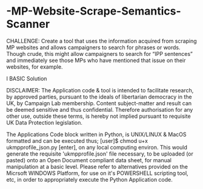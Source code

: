 # -MP-Website-Scrape-Semantics-Scanner
CHALLENGE: Create a tool that uses the information acquired from scraping MP websites and allows campaigners to search for phrases or words. Though crude, this might allow campaigners to search for “IPP sentences” and immediately see those MPs who have mentioned that issue on their websites, for example.

I BASIC Solution

DISCLAIMER: The Application code & tool is intended to facilitate research, by approved parties, pursuant to the ideals of libertarian democracy in the UK, by Campaign Lab membership. Content subject-matter and result can be deemed sensitive and thus confidential. Therefore authorisation for any other use, outside these terms, is hereby not implied pursuant to requisite UK Data Protection legislation.

The Applications Code block written in Python, is UNIX/LINUX & MacOS formatted and can be executed thus; [user]$ chmod u+x ukmpprofile_json.py [enter], on any local computing environ. This would generate the requisite 'ukmpprofile.json' file necessary, to be uploaded (or pasted) onto an Open  Document compliant data sheet, for manual manipulation at a basic level. Please refer to alternatives provided on the Micrsoft WINDOWS Platform, for use on it's POWERSHELL scripting tool, etc, in order to appropriately execute the Python Application code.
